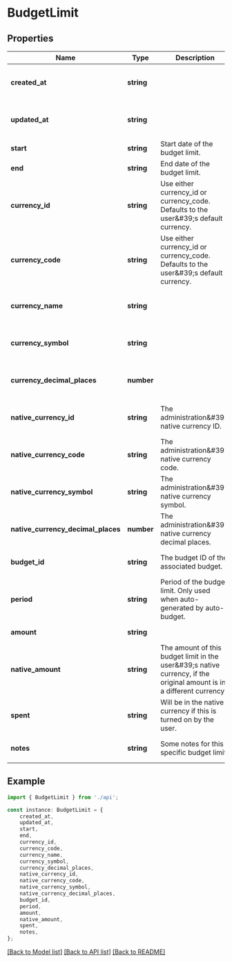 # BudgetLimit


## Properties

Name | Type | Description | Notes
------------ | ------------- | ------------- | -------------
**created_at** | **string** |  | [optional] [readonly] [default to undefined]
**updated_at** | **string** |  | [optional] [readonly] [default to undefined]
**start** | **string** | Start date of the budget limit. | [default to undefined]
**end** | **string** | End date of the budget limit. | [default to undefined]
**currency_id** | **string** | Use either currency_id or currency_code. Defaults to the user\&#39;s default currency. | [optional] [default to undefined]
**currency_code** | **string** | Use either currency_id or currency_code. Defaults to the user\&#39;s default currency. | [optional] [default to undefined]
**currency_name** | **string** |  | [optional] [readonly] [default to undefined]
**currency_symbol** | **string** |  | [optional] [readonly] [default to undefined]
**currency_decimal_places** | **number** |  | [optional] [readonly] [default to undefined]
**native_currency_id** | **string** | The administration\&#39;s native currency ID. | [optional] [readonly] [default to undefined]
**native_currency_code** | **string** | The administration\&#39;s native currency code. | [optional] [readonly] [default to undefined]
**native_currency_symbol** | **string** | The administration\&#39;s native currency symbol. | [optional] [readonly] [default to undefined]
**native_currency_decimal_places** | **number** | The administration\&#39;s native currency decimal places. | [optional] [readonly] [default to undefined]
**budget_id** | **string** | The budget ID of the associated budget. | [readonly] [default to undefined]
**period** | **string** | Period of the budget limit. Only used when auto-generated by auto-budget. | [optional] [readonly] [default to undefined]
**amount** | **string** |  | [default to undefined]
**native_amount** | **string** | The amount of this budget limit in the user\&#39;s native currency, if the original amount is in a different currency. | [optional] [readonly] [default to undefined]
**spent** | **string** | Will be in the native currency if this is turned on by the user. | [optional] [readonly] [default to undefined]
**notes** | **string** | Some notes for this specific budget limit. | [optional] [default to undefined]

## Example

```typescript
import { BudgetLimit } from './api';

const instance: BudgetLimit = {
    created_at,
    updated_at,
    start,
    end,
    currency_id,
    currency_code,
    currency_name,
    currency_symbol,
    currency_decimal_places,
    native_currency_id,
    native_currency_code,
    native_currency_symbol,
    native_currency_decimal_places,
    budget_id,
    period,
    amount,
    native_amount,
    spent,
    notes,
};
```

[[Back to Model list]](../README.md#documentation-for-models) [[Back to API list]](../README.md#documentation-for-api-endpoints) [[Back to README]](../README.md)
